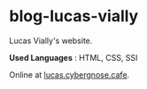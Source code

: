 # blog-lucas-vially
Lucas Vially's website.

**Used Languages** : HTML, CSS, SSI

Online at [lucas.cybergnose.cafe](https://lucas.cybergnose.cafe).
